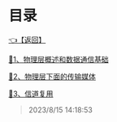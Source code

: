 # 目录  


[👈【返回】](/--目录--/计算机网络/--目录--计算机网络)  


[📜1、物理层概述和数据通信基础](/计算机网络/2、物理层/1、物理层概述和数据通信基础)  

[📜2、物理层下面的传输媒体](/计算机网络/2、物理层/2、物理层下面的传输媒体)  

[📜3、信道复用](/计算机网络/2、物理层/3、信道复用)  







> 2023/8/15 14:18:53
